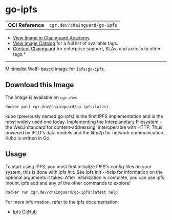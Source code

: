 <!--monopod:start-->
# go-ipfs
| | |
| - | - |
| **OCI Reference** | `cgr.dev/chainguard/go-ipfs` |


* [View Image in Chainguard Academy](https://edu.chainguard.dev/chainguard/chainguard-images/reference/go-ipfs/overview/)
* [View Image Catalog](https://console.enforce.dev/images/catalog) for a full list of available tags.
* [Contact Chainguard](https://www.chainguard.dev/chainguard-images) for enterprise support, SLAs, and access to older tags.*

---
<!--monopod:end-->

<!--overview:start-->
Minimalist Wolfi-based image for `ipfs/go-ipfs`.
<!--overview:end-->

<!--getting:start-->
## Download this Image
The image is available on `cgr.dev`:

```
docker pull cgr.dev/chainguard/go-ipfs:latest
```
<!--getting:end-->

<!--body:start-->
kubo (previously named go-ipfs) is the first IPFS implementation and is the most widely used one today. Implementing the Interplanetary Filesystem - the Web3 standard for content-addressing, interoperable with HTTP. Thus powered by IPLD's data models and the libp2p for network communication. Kubo is written in Go.

## Usage

To start using IPFS, you must first initialize IPFS's config files on your system, this is done with ipfs init. See ipfs init --help for information on the optional arguments it takes. After initialization is complete, you can use ipfs mount, ipfs add and any of the other commands to explore!

```bash
docker run cgr.dev/chainguard/go-ipfs:latest help
```

For more information, refer to the ipfs documentation:
- [Ipfs GitHub](https://github.com/ipfs/kubo)
<!--body:end-->

